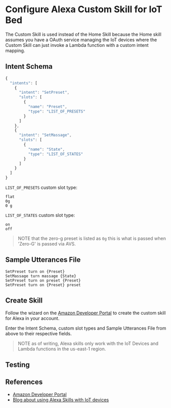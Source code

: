 # Configure Alexa Custom Skill for IoT Bed

The Custom Skill is used instead of the Home Skill because the Home skill assumes you have a OAuth service managing the IoT devices where the Custom Skill can just invoke a Lambda function with a custom intent mapping.

## Intent Schema

```js
{
  "intents": [
    {
      "intent": "SetPreset",
      "slots": [
        {
          "name": "Preset",
          "type": "LIST_OF_PRESETS"
        }
      ]
    },
    {
      "intent": "SetMassage",
      "slots": [
        {
          "name": "State",
          "type": "LIST_OF_STATES"
        }
      ]
    }
  ]
}
```

`LIST_OF_PRESETS` custom slot type:

```
flat
0g
0 g
```

`LIST_OF_STATES` custom slot type:

```
on
off
```

> NOTE that the zero-g preset is listed as `0g` this is what is passed when 'Zero-G' is passed via AVS.

## Sample Utterances File

```
SetPreset turn on {Preset}
SetMassage turn massage {State}
SetPreset turn on preset {Preset}
SetPreset turn on {Preset} preset
```

## Create Skill

Follow the wizard on the [Amazon Developer Portal](https://developer.amazon.com/edw/home.html) to create the custom skill for Alexa in your account.

Enter the Intent Schema, custom slot types and Sample Utterances File from above to their respective fields.

> NOTE as of writing, Alexa skills only work with the IoT Devices and Lambda functions in the us-east-1 region.

## Testing

## References

- [Amazon Developer Portal](https://developer.amazon.com/edw/home.html)
- [Blog about using Alexa Skills with IoT devices](https://developer.amazon.com/public/community/post/Tx3828JHC7O9GZ9/Using-Alexa-Skills-Kit-and-AWS-IoT-to-Voice-Control-Connected-Devices)
